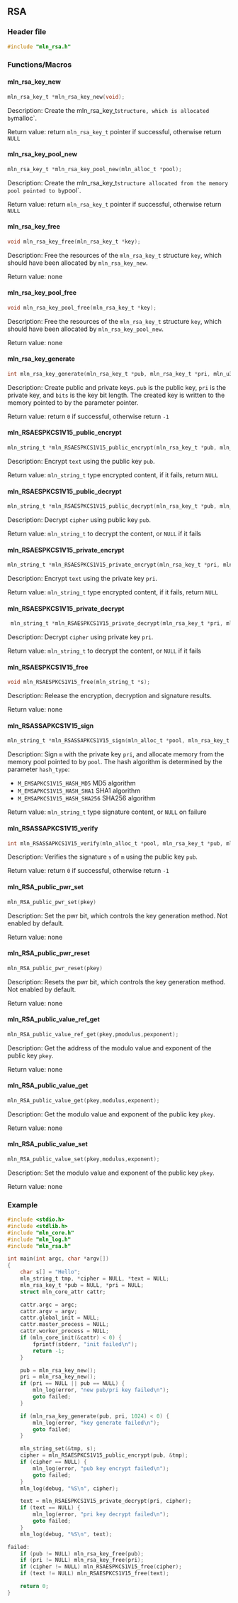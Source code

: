 ## RSA



### Header file

```c
#include "mln_rsa.h"
```



### Functions/Macros



#### mln_rsa_key_new

```c
mln_rsa_key_t *mln_rsa_key_new(void);
```

Description: Create the mln_rsa_key_t` structure, which is allocated by `malloc`.

Return value: return `mln_rsa_key_t` pointer if successful, otherwise return `NULL`



#### mln_rsa_key_pool_new

```c
mln_rsa_key_t *mln_rsa_key_pool_new(mln_alloc_t *pool);
```

Description: Create the mln_rsa_key_t` structure allocated from the memory pool pointed to by `pool`.

Return value: return `mln_rsa_key_t` pointer if successful, otherwise return `NULL`



#### mln_rsa_key_free

```c
void mln_rsa_key_free(mln_rsa_key_t *key);
```

Description: Free the resources of the `mln_rsa_key_t` structure `key`, which should have been allocated by `mln_rsa_key_new`.

Return value: none



#### mln_rsa_key_pool_free

```c
void mln_rsa_key_pool_free(mln_rsa_key_t *key);
```

Description: Free the resources of the `mln_rsa_key_t` structure `key`, which should have been allocated by `mln_rsa_key_pool_new`.

Return value: none



#### mln_rsa_key_generate

```c
int mln_rsa_key_generate(mln_rsa_key_t *pub, mln_rsa_key_t *pri, mln_u32_t bits);
```

Description: Create public and private keys. `pub` is the public key, `pri` is the private key, and `bits` is the key bit length. The created key is written to the memory pointed to by the parameter pointer.

Return value: return `0` if successful, otherwise return `-1`



#### mln_RSAESPKCS1V15_public_encrypt

```c
mln_string_t *mln_RSAESPKCS1V15_public_encrypt(mln_rsa_key_t *pub, mln_string_t *text);
```

Description: Encrypt `text` using the public key `pub`.

Return value: `mln_string_t` type encrypted content, if it fails, return `NULL`



#### mln_RSAESPKCS1V15_public_decrypt

```c
mln_string_t *mln_RSAESPKCS1V15_public_decrypt(mln_rsa_key_t *pub, mln_string_t *cipher);
```

Description: Decrypt `cipher` using public key `pub`.

Return value: `mln_string_t` to decrypt the content, or `NULL` if it fails



#### mln_RSAESPKCS1V15_private_encrypt

```c
mln_string_t *mln_RSAESPKCS1V15_private_encrypt(mln_rsa_key_t *pri, mln_string_t *text);
```

Description: Encrypt `text` using the private key `pri`.

Return value: `mln_string_t` type encrypted content, if it fails, return `NULL`



#### mln_RSAESPKCS1V15_private_decrypt

```c
 mln_string_t *mln_RSAESPKCS1V15_private_decrypt(mln_rsa_key_t *pri, mln_string_t *cipher);
```

Description: Decrypt `cipher` using private key `pri`.

Return value: `mln_string_t` to decrypt the content, or `NULL` if it fails



#### mln_RSAESPKCS1V15_free

```c
void mln_RSAESPKCS1V15_free(mln_string_t *s);
```

Description: Release the encryption, decryption and signature results.

Return value: none



#### mln_RSASSAPKCS1V15_sign

```c
mln_string_t *mln_RSASSAPKCS1V15_sign(mln_alloc_t *pool, mln_rsa_key_t *pri, mln_string_t *m, mln_u32_t hash_type);
```

Description: Sign `m` with the private key `pri`, and allocate memory from the memory pool pointed to by `pool`. The hash algorithm is determined by the parameter `hash_type`:

- `M_EMSAPKCS1V15_HASH_MD5` MD5 algorithm
- `M_EMSAPKCS1V15_HASH_SHA1` SHA1 algorithm
- `M_EMSAPKCS1V15_HASH_SHA256` SHA256 algorithm

Return value: `mln_string_t` type signature content, or `NULL` on failure



#### mln_RSASSAPKCS1V15_verify

```c
int mln_RSASSAPKCS1V15_verify(mln_alloc_t *pool, mln_rsa_key_t *pub, mln_string_t *m, mln_string_t *s);
```

Description: Verifies the signature `s` of `m` using the public key `pub`.

Return value: return `0` if successful, otherwise return `-1`



#### mln_RSA_public_pwr_set

```c
mln_RSA_public_pwr_set(pkey)
```

Description: Set the pwr bit, which controls the key generation method. Not enabled by default.

Return value: none



#### mln_RSA_public_pwr_reset

```c
mln_RSA_public_pwr_reset(pkey)
```

Description: Resets the pwr bit, which controls the key generation method. Not enabled by default.

Return value: none



#### mln_RSA_public_value_ref_get

```c
mln_RSA_public_value_ref_get(pkey,pmodulus,pexponent);
```

Description: Get the address of the modulo value and exponent of the public key `pkey`.

Return value: none



#### mln_RSA_public_value_get

```c
mln_RSA_public_value_get(pkey,modulus,exponent);
```

Description: Get the modulo value and exponent of the public key `pkey`.

Return value: none



#### mln_RSA_public_value_set

```c
mln_RSA_public_value_set(pkey,modulus,exponent);
```

Description: Set the modulo value and exponent of the public key `pkey`.

Return value: none



### Example

```c
#include <stdio.h>
#include <stdlib.h>
#include "mln_core.h"
#include "mln_log.h"
#include "mln_rsa.h"

int main(int argc, char *argv[])
{
    char s[] = "Hello";
    mln_string_t tmp, *cipher = NULL, *text = NULL;
    mln_rsa_key_t *pub = NULL, *pri = NULL;
    struct mln_core_attr cattr;

    cattr.argc = argc;
    cattr.argv = argv;
    cattr.global_init = NULL;
    cattr.master_process = NULL;
    cattr.worker_process = NULL;
    if (mln_core_init(&cattr) < 0) {
        fprintf(stderr, "init failed\n");
        return -1;
    }

    pub = mln_rsa_key_new();
    pri = mln_rsa_key_new();
    if (pri == NULL || pub == NULL) {
        mln_log(error, "new pub/pri key failed\n");
        goto failed;
    }

    if (mln_rsa_key_generate(pub, pri, 1024) < 0) {
        mln_log(error, "key generate failed\n");
        goto failed;
    }

    mln_string_set(&tmp, s);
    cipher = mln_RSAESPKCS1V15_public_encrypt(pub, &tmp);
    if (cipher == NULL) {
        mln_log(error, "pub key encrypt failed\n");
        goto failed;
    }
    mln_log(debug, "%S\n", cipher);

    text = mln_RSAESPKCS1V15_private_decrypt(pri, cipher);
    if (text == NULL) {
        mln_log(error, "pri key decrypt failed\n");
        goto failed;
    }
    mln_log(debug, "%S\n", text);

failed:
    if (pub != NULL) mln_rsa_key_free(pub);
    if (pri != NULL) mln_rsa_key_free(pri);
    if (cipher != NULL) mln_RSAESPKCS1V15_free(cipher);
    if (text != NULL) mln_RSAESPKCS1V15_free(text);

    return 0;
}
```

